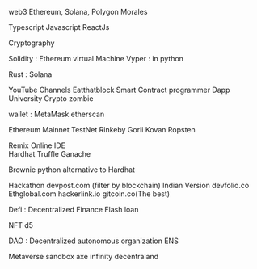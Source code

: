 web3
Ethereum, Solana, Polygon
Morales

Typescript
Javascript
ReactJs

Cryptography

Solidity : Ethereum virtual Machine
Vyper : in python

Rust : Solana


YouTube Channels
Eatthatblock
Smart Contract programmer
Dapp University
Crypto zombie

wallet : MetaMask
etherscan

  Ethereum
    Mainnet
    TestNet
           Rinkeby
           Gorli
           Kovan
           Ropsten

Remix Online IDE            
Hardhat
Truffle
Ganache

Brownie python alternative to Hardhat

Hackathon
 devpost.com (filter by blockchain)
Indian Version devfolio.co
Ethglobal.com
hackerlink.io
gitcoin.co(The best)

Defi : Decentralized Finance
       Flash loan

NFT
d5

DAO : Decentralized autonomous organization
ENS

Metaverse
sandbox
axe infinity
decentraland
